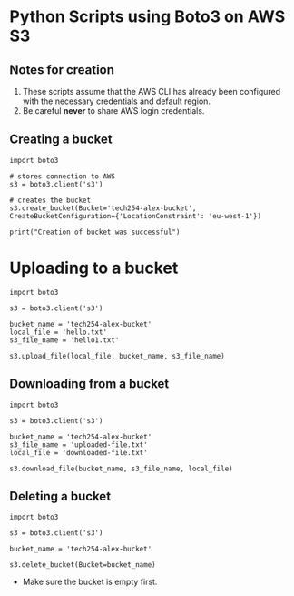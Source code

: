 # Python Scripts using Boto3 on AWS S3

## Notes for creation

1) These scripts assume that the AWS CLI has already been configured with the necessary credentials and default region. 
2) Be careful **never** to share AWS login credentials.

## Creating a bucket

````
import boto3

# stores connection to AWS
s3 = boto3.client('s3')

# creates the bucket
s3.create_bucket(Bucket='tech254-alex-bucket', CreateBucketConfiguration={'LocationConstraint': 'eu-west-1'})

print("Creation of bucket was successful")
````

# Uploading to a bucket


````
import boto3

s3 = boto3.client('s3')

bucket_name = 'tech254-alex-bucket'
local_file = 'hello.txt'
s3_file_name = 'hello1.txt'

s3.upload_file(local_file, bucket_name, s3_file_name)
````

## Downloading from a bucket


````
import boto3

s3 = boto3.client('s3')

bucket_name = 'tech254-alex-bucket'
s3_file_name = 'uploaded-file.txt'
local_file = 'downloaded-file.txt'

s3.download_file(bucket_name, s3_file_name, local_file)
````

## Deleting a bucket

````
import boto3

s3 = boto3.client('s3')

bucket_name = 'tech254-alex-bucket'

s3.delete_bucket(Bucket=bucket_name)
````

- Make sure the bucket is empty first.